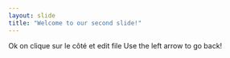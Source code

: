 ```yaml
---
layout: slide
title: "Welcome to our second slide!"
---
```

Ok on clique sur le côté et edit file
Use the left arrow to go back!
